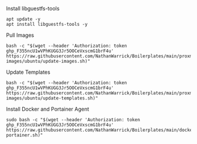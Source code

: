 Install libguestfs-tools
```
apt update -y
apt install libguestfs-tools -y
```

Pull Images
```
bash -c "$(wget --header 'Authorization: token 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' https://raw.githubusercontent.com/NathanWarrick/Boilerplates/main/proxmox/cloud-images/ubuntu/update-images.sh)"
```

Update Templates
```
bash -c "$(wget --header 'Authorization: token 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' https://raw.githubusercontent.com/NathanWarrick/Boilerplates/main/proxmox/cloud-images/ubuntu/update-templates.sh)"
```

Install Docker and Portainer Agent
```
sudo bash -c "$(wget --header 'Authorization: token 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' https://raw.githubusercontent.com/NathanWarrick/Boilerplates/main/docker/docker-portainer.sh)"
```